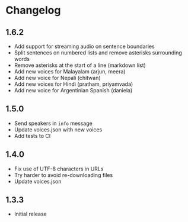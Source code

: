 # Changelog

## 1.6.2

- Add support for streaming audio on sentence boundaries
- Split sentences on numbered lists and remove asterisks surrounding words
- Remove asterisks at the start of a line (markdown list)
- Add new voices for Malayalam (arjun, meera)
- Add new voice for Nepali (chitwan)
- Add new voices for Hindi (pratham, priyamvada)
- Add new voice for Argentinian Spanish (daniela)

## 1.5.0

- Send speakers in `info` message
- Update voices.json with new voices
- Add tests to CI

## 1.4.0

- Fix use of UTF-8 characters in URLs
- Try harder to avoid re-downloading files
- Update voices.json

## 1.3.3

- Initial release
